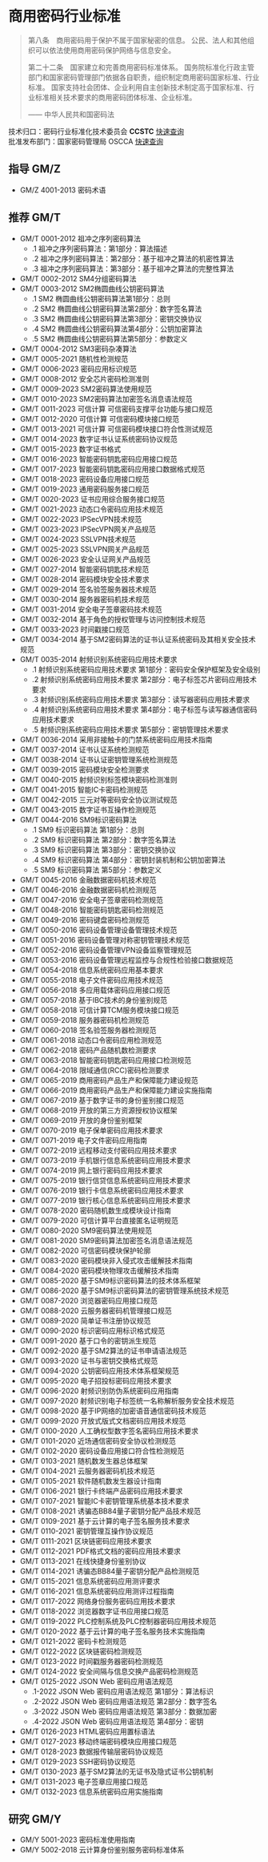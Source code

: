 # 商用密码行业标准

> 第八条　商用密码用于保护不属于国家秘密的信息。
> 公民、法人和其他组织可以依法使用商用密码保护网络与信息安全。
>
> 第二十二条　国家建立和完善商用密码标准体系。
> 国务院标准化行政主管部门和国家密码管理部门依据各自职责，组织制定商用密码国家标准、行业标准。
> 国家支持社会团体、企业利用自主创新技术制定高于国家标准、行业标准相关技术要求的商用密码团体标准、企业标准。
>
> —— 中华人民共和国密码法

技术归口：密码行业标准化技术委员会 **CCSTC** [快速查询](http://www.gmbz.org.cn/main/bzlb.html)  
批准发布部门：国家密码管理局 OSCCA [快速查询](https://www.oscca.gov.cn/app-zxfw/zxfw/bzgfcx.jsp)  

## 指导 GM/Z

- GM/Z 4001-2013 密码术语

## 推荐 GM/T

- GM/T 0001-2012 祖冲之序列密码算法
  - .1 祖冲之序列密码算法：第1部分：算法描述
  - .2 祖冲之序列密码算法：第2部分：基于祖冲之算法的机密性算法
  - .3 祖冲之序列密码算法：第3部分：基于祖冲之算法的完整性算法
- GM/T 0002-2012 SM4分组密码算法
- GM/T 0003-2012 SM2椭圆曲线公钥密码算法
  - .1 SM2 椭圆曲线公钥密码算法第1部分：总则
  - .2 SM2 椭圆曲线公钥密码算法第2部分：数字签名算法
  - .3 SM2 椭圆曲线公钥密码算法第3部分：密钥交换协议
  - .4 SM2 椭圆曲线公钥密码算法第4部分：公钥加密算法
  - .5 SM2 椭圆曲线公钥密码算法第5部分：参数定义
- GM/T 0004-2012 SM3密码杂凑算法
- GM/T 0005-2021 随机性检测规范
- GM/T 0006-2023 密码应用标识规范
- GM/T 0008-2012 安全芯片密码检测准则
- GM/T 0009-2023 SM2密码算法使用规范
- GM/T 0010-2023 SM2密码算法加密签名消息语法规范
- GM/T 0011-2023 可信计算 可信密码支撑平台功能与接口规范
- GM/T 0012-2020 可信计算 可信密码模块接口规范
- GM/T 0013-2021 可信计算 可信密码模块接口符合性测试规范
- GM/T 0014-2023 数字证书认证系统密码协议规范
- GM/T 0015-2023 数字证书格式
- GM/T 0016-2023 智能密码钥匙密码应用接口规范
- GM/T 0017-2023 智能密码钥匙密码应用接口数据格式规范
- GM/T 0018-2023 密码设备应用接口规范
- GM/T 0019-2023 通用密码服务接口规范
- GM/T 0020-2023 证书应用综合服务接口规范
- GM/T 0021-2023 动态口令密码应用技术规范
- GM/T 0022-2023 IPSecVPN技术规范
- GM/T 0023-2023 IPSecVPN网关产品规范
- GM/T 0024-2023 SSLVPN技术规范
- GM/T 0025-2023 SSLVPN网关产品规范
- GM/T 0026-2023 安全认证网关产品规范
- GM/T 0027-2014 智能密码钥匙技术规范
- GM/T 0028-2014 密码模块安全技术要求
- GM/T 0029-2014 签名验签服务器技术规范
- GM/T 0030-2014 服务器密码机技术规范
- GM/T 0031-2014 安全电子签章密码技术规范
- GM/T 0032-2014 基于角色的授权管理与访问控制技术规范
- GM/T 0033-2023 时间戳接口规范
- GM/T 0034-2014 基于SM2密码算法的证书认证系统密码及其相关安全技术规范
- GM/T 0035-2014 射频识别系统密码应用技术要求
  - .1 射频识别系统密码应用技术要求 第1部分：密码安全保护框架及安全级别
  - .2 射频识别系统密码应用技术要求 第2部分：电子标签芯片密码应用技术要求
  - .3 射频识别系统密码应用技术要求 第3部分：读写器密码应用技术要求
  - .4 射频识别系统密码应用技术要求 第4部分：电子标签与读写器通信密码应用技术要求
  - .5 射频识别系统密码应用技术要求 第5部分：密钥管理技术要求
- GM/T 0036-2014 采用非接触卡的门禁系统密码应用技术指南
- GM/T 0037-2014 证书认证系统检测规范
- GM/T 0038-2014 证书认证密钥管理系统检测规范
- GM/T 0039-2015 密码模块安全检测要求
- GM/T 0040-2015 射频识别标签模块密码检测准则
- GM/T 0041-2015 智能IC卡密码检测规范
- GM/T 0042-2015 三元对等密码安全协议测试规范
- GM/T 0043-2015 数字证书互操作检测规范
- GM/T 0044-2016 SM9标识密码算法
  - .1 SM9 标识密码算法 第1部分：总则
  - .2 SM9 标识密码算法 第2部分：数字签名算法
  - .3 SM9 标识密码算法 第3部分：密钥交换协议
  - .4 SM9 标识密码算法 第4部分：密钥封装机制和公钥加密算法
  - .5 SM9 标识密码算法 第5部分：参数定义
- GM/T 0045-2016 金融数据密码机技术规范
- GM/T 0046-2016 金融数据密码机检测规范
- GM/T 0047-2016 安全电子签章密码检测规范
- GM/T 0048-2016 智能密码钥匙密码检测规范
- GM/T 0049-2016 密码键盘密码检测规范
- GM/T 0050-2016 密码设备管理设备管理技术规范
- GM/T 0051-2016 密码设备管理对称密钥管理技术规范
- GM/T 0052-2016 密码设备管理VPN设备监察管理规范
- GM/T 0053-2016 密码设备管理远程监控与合规性检验接口数据规范
- GM/T 0054-2018 信息系统密码应用基本要求
- GM/T 0055-2018 电子文件密码应用技术规范
- GM/T 0056-2018 多应用载体密码应用接口规范
- GM/T 0057-2018 基于IBC技术的身份鉴别规范
- GM/T 0058-2018 可信计算TCM服务模块接口规范
- GM/T 0059-2018 服务器密码机检测规范
- GM/T 0060-2018 签名验签服务器检测规范
- GM/T 0061-2018 动态口令密码应用检测规范
- GM/T 0062-2018 密码产品随机数检测要求
- GM/T 0063-2018 智能密码钥匙密码应用接口检测规范
- GM/T 0064-2018 限域通信(RCC)密码检测要求
- GM/T 0065-2019 商用密码产品生产和保障能力建设规范
- GM/T 0066-2019 商用密码产品生产和保障能力建设实施指南
- GM/T 0067-2019 基于数字证书的身份鉴别接口规范
- GM/T 0068-2019 开放的第三方资源授权协议框架
- GM/T 0069-2019 开放的身份鉴别框架
- GM/T 0070-2019 电子保单密码应用技术要求
- GM/T 0071-2019 电子文件密码应用指南
- GM/T 0072-2019 远程移动支付密码应用技术要求
- GM/T 0073-2019 手机银行信息系统密码应用技术要求
- GM/T 0074-2019 网上银行密码应用技术要求
- GM/T 0075-2019 银行信贷信息系统密码应用技术要求
- GM/T 0076-2019 银行卡信息系统密码应用技术要求
- GM/T 0077-2019 银行核心信息系统密码应用技术要求
- GM/T 0078-2020 密码随机数生成模块设计指南
- GM/T 0079-2020 可信计算平台直接匿名证明规范
- GM/T 0080-2020 SM9密码算法使用规范
- GM/T 0081-2020 SM9密码算法加密签名消息语法规范
- GM/T 0082-2020 可信密码模块保护轮廓
- GM/T 0083-2020 密码模块非入侵式攻击缓解技术指南
- GM/T 0084-2020 密码模块物理攻击缓解技术指南
- GM/T 0085-2020 基于SM9标识密码算法的技术体系框架
- GM/T 0086-2020 基于SM9标识密码算法的密钥管理系统技术规范
- GM/T 0087-2020 浏览器密码应用接口规范
- GM/T 0088-2020 云服务器密码机管理接口规范
- GM/T 0089-2020 简单证书注册协议规范
- GM/T 0090-2020 标识密码应用标识格式规范
- GM/T 0091-2020 基于口令的密钥派生规范
- GM/T 0092-2020 基于SM2算法的证书申请语法规范
- GM/T 0093-2020 证书与密钥交换格式规范
- GM/T 0094-2020 公钥密码应用技术体系框架规范
- GM/T 0095-2020 电子招投标密码应用技术要求
- GM/T 0096-2020 射频识别防伪系统密码应用指南
- GM/T 0097-2020 射频识别电子标签统一名称解析服务安全技术规范
- GM/T 0098-2020 基于IP网络的加密语音通信密码技术规范
- GM/T 0099-2020 开放式版式文档密码应用技术规范
- GM/T 0100-2020 人工确权型数字签名密码应用技术要求
- GM/T 0101-2020 近场通信密码安全协议检测规范
- GM/T 0102-2020 密码设备应用接口符合性检测规范
- GM/T 0103-2021 随机数发生器总体框架
- GM/T 0104-2021 云服务器密码机技术规范
- GM/T 0105-2021 软件随机数发生器设计指南
- GM/T 0106-2021 银行卡终端产品密码应用技术要求
- GM/T 0107-2021 智能IC卡密钥管理系统基本技术要求
- GM/T 0108-2021 诱骗态BB84量子密钥分配产品技术规范
- GM/T 0109-2021 基于云计算的电子签名服务技术要求
- GM/T 0110-2021 密钥管理互操作协议规范
- GM/T 0111-2021 区块链密码应用技术要求
- GM/T 0112-2021 PDF格式文档的密码应用技术要求
- GM/T 0113-2021 在线快捷身份鉴别协议
- GM/T 0114-2021 诱骗态BB84量子密钥分配产品检测规范
- GM/T 0115-2021 信息系统密码应用测评要求
- GM/T 0116-2021 信息系统密码应用测评过程指南
- GM/T 0117-2022 网络身份服务密码应用技术要求
- GM/T 0118-2022 浏览器数字证书应用接口规范
- GM/T 0119-2022 PLC控制系统及PLC控制器密码应用技术规范
- GM/T 0120-2022 基于云计算的电子签名服务技术实施指南
- GM/T 0121-2022 密码卡检测规范
- GM/T 0122-2022 区块链密码检测规范
- GM/T 0123-2022 时间戳服务器密码检测规范
- GM/T 0124-2022 安全间隔与信息交换产品密码检测规范
- GM/T 0125-2022 JSON Web 密码应用语法规范
  - .1-2022 JSON Web 密码应用语法规范 第1部分：算法标识
  - .2-2022 JSON Web 密码应用语法规范 第2部分：数字签名
  - .3-2022 JSON Web 密码应用语法规范 第3部分：数据加密
  - .4-2022 JSON Web 密码应用语法规范 第4部分：密钥
- GM/T 0126-2023 HTML密码应用置标语法
- GM/T 0127-2023 移动终端密码模块应用接口规范
- GM/T 0128-2023 数据报传输层密码协议规范
- GM/T 0129-2023 SSH密码协议规范
- GM/T 0130-2023 基于SM2算法的无证书及隐式证书公钥机制
- GM/T 0131-2023 电子签章应用接口规范
- GM/T 0132-2023 信息系统密码应用实施指南

## 研究 GM/Y

- GM/Y 5001-2023 密码标准使用指南
- GM/Y 5002-2018 云计算身份鉴别服务密码标准体系
